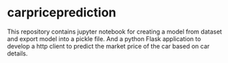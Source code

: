 # carpriceprediction
This repository contains jupyter notebook for creating a model from dataset and export model into a pickle file. And a python Flask application to develop a http client to predict the market price of the car based on car details.
